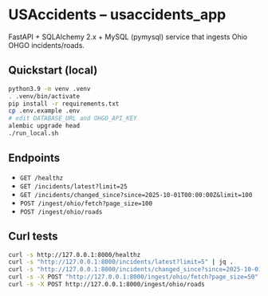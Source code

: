 # USAccidents – usaccidents_app

FastAPI + SQLAlchemy 2.x + MySQL (pymysql) service that ingests Ohio OHGO incidents/roads.

## Quickstart (local)
```bash
python3.9 -m venv .venv
. .venv/bin/activate
pip install -r requirements.txt
cp .env.example .env
# edit DATABASE_URL and OHGO_API_KEY
alembic upgrade head
./run_local.sh
```

## Endpoints
- `GET /healthz`
- `GET /incidents/latest?limit=25`
- `GET /incidents/changed_since?since=2025-10-01T00:00:00Z&limit=100`
- `POST /ingest/ohio/fetch?page_size=100`
- `POST /ingest/ohio/roads`

## Curl tests
```bash
curl -s http://127.0.0.1:8000/healthz
curl -s "http://127.0.0.1:8000/incidents/latest?limit=5" | jq .
curl -s "http://127.0.0.1:8000/incidents/changed_since?since=2025-10-01T00:00:00Z&limit=5" | jq .
curl -s -X POST "http://127.0.0.1:8000/ingest/ohio/fetch?page_size=50"
curl -s -X POST http://127.0.0.1:8000/ingest/ohio/roads
```
